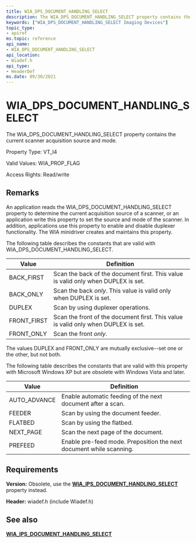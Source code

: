 ```yaml
---
title: WIA_DPS_DOCUMENT_HANDLING_SELECT
description: The WIA_DPS_DOCUMENT_HANDLING_SELECT property contains the current scanner acquisition source and mode.
keywords: ["WIA_DPS_DOCUMENT_HANDLING_SELECT Imaging Devices"]
topic_type:
- apiref
ms.topic: reference
api_name:
- WIA_DPS_DOCUMENT_HANDLING_SELECT
api_location:
- Wiadef.h
api_type:
- HeaderDef
ms.date: 09/30/2021
---
```


# WIA_DPS_DOCUMENT_HANDLING_SELECT

The WIA_DPS_DOCUMENT_HANDLING_SELECT property contains the current scanner acquisition source and mode.

Property Type: VT_I4

Valid Values: WIA_PROP_FLAG

Access Rights: Read/write

## Remarks

An application reads the WIA_DPS_DOCUMENT_HANDLING_SELECT property to determine the current acquisition source of a scanner, or an application write this property to set the source and mode of the scanner. In addition, applications use this property to enable and disable duplexer functionality. The WIA minidriver creates and maintains this property.

The following table describes the constants that are valid with WIA_DPS_DOCUMENT_HANDLING_SELECT.

| Value | Definition |
|--|--|
| BACK_FIRST | Scan the back of the document first. This value is valid only when DUPLEX is set. |
| BACK_ONLY | Scan the back *only*. This value is valid only when DUPLEX is set. |
| DUPLEX | Scan by using duplexer operations. |
| FRONT_FIRST | Scan the front of the document first. This value is valid only when DUPLEX is set. |
| FRONT_ONLY | Scan the front *only*. |

The values DUPLEX and FRONT_ONLY are mutually exclusive--set one or the other, but not both.

The following table describes the constants that are valid with this property with Microsoft Windows XP but are obsolete with Windows Vista and later.

| Value | Definition |
|--|--|
| AUTO_ADVANCE | Enable automatic feeding of the next document after a scan. |
| FEEDER | Scan by using the document feeder. |
| FLATBED | Scan by using the flatbed. |
| NEXT_PAGE | Scan the next page of the document. |
| PREFEED | Enable pre-feed mode. Preposition the next document while scanning. |

## Requirements

**Version:** Obsolete, use the [**WIA_IPS_DOCUMENT_HANDLING_SELECT**](wia-ips-document-handling-select.md) property instead.

**Header:** wiadef.h (include Wiadef.h)

## See also

[**WIA_IPS_DOCUMENT_HANDLING_SELECT**](wia-ips-document-handling-select.md)
